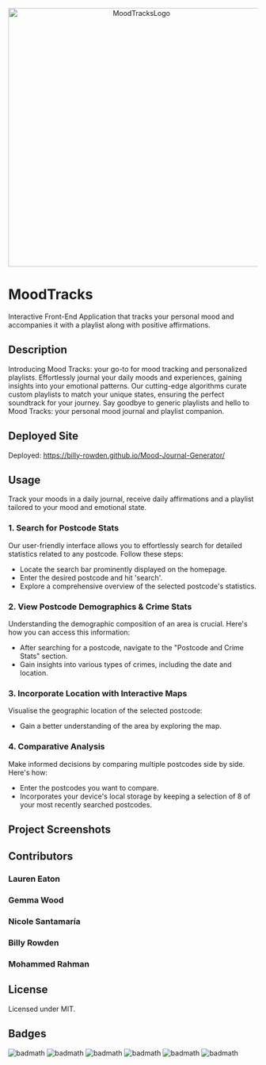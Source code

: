 <p align="center"> <img width="522" alt="MoodTracksLogo" src="https://github.com/Billy-Rowden/Mood-Journal-Generator/assets/150028191/ee0a9306-3a56-4ed6-b2cf-06fa33deba00">

# MoodTracks

Interactive Front-End Application that tracks your personal mood and accompanies it with a playlist along with positive affirmations.

## Description

Introducing Mood Tracks: your go-to for mood tracking and personalized playlists. 
Effortlessly journal your daily moods and experiences, gaining insights into your emotional patterns. Our cutting-edge algorithms curate custom playlists to match your unique states, ensuring the perfect soundtrack for your journey. Say goodbye to generic playlists and hello to Mood Tracks: your personal mood journal and playlist companion.

## Deployed Site

Deployed: https://billy-rowden.github.io/Mood-Journal-Generator/

## Usage

Track your moods in a daily journal, receive daily affirmations and a playlist tailored to your mood and emotional state.

### 1. Search for Postcode Stats
Our user-friendly interface allows you to effortlessly search for detailed statistics related to any postcode. Follow these steps:

- Locate the search bar prominently displayed on the homepage.
- Enter the desired postcode and hit 'search'.
- Explore a comprehensive overview of the selected postcode's statistics.

### 2. View Postcode Demographics & Crime Stats
Understanding the demographic composition of an area is crucial. Here's how you can access this information:

- After searching for a postcode, navigate to the "Postcode and Crime Stats" section.
- Gain insights into various types of crimes, including the date and location.

### 3. Incorporate Location with Interactive Maps
Visualise the geographic location of the selected postcode:

- Gain a better understanding of the area by exploring the map.

### 4. Comparative Analysis

Make informed decisions by comparing multiple postcodes side by side. Here's how:

- Enter the postcodes you want to compare.
- Incorporates your device's local storage by keeping a selection of 8 of your most recently searched postcodes.

## Project Screenshots


## Contributors

### Lauren Eaton

### Gemma Wood

### Nicole Santamaría

### Billy Rowden

### Mohammed Rahman

## License

Licensed under MIT.

## Badges

![badmath](https://img.shields.io/badge/HTML%20-%20blue)
![badmath](https://img.shields.io/badge/CSS%20-%20purple)
![badmath](https://img.shields.io/badge/MIT%20-%20License%20-%20green)
![badmath](https://img.shields.io/badge/bootstrap-purple)
![badmath](https://img.shields.io/badge/JavaScript-green)
![badmath](https://img.shields.io/badge/React-blue)

